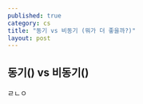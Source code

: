 ```yaml
---
published: true
category: cs
title: "동기 vs 비동기 (뭐가 더 좋을까?)"
layout: post
---
```


## 동기() vs 비동기()
ㄹㄴㅇ